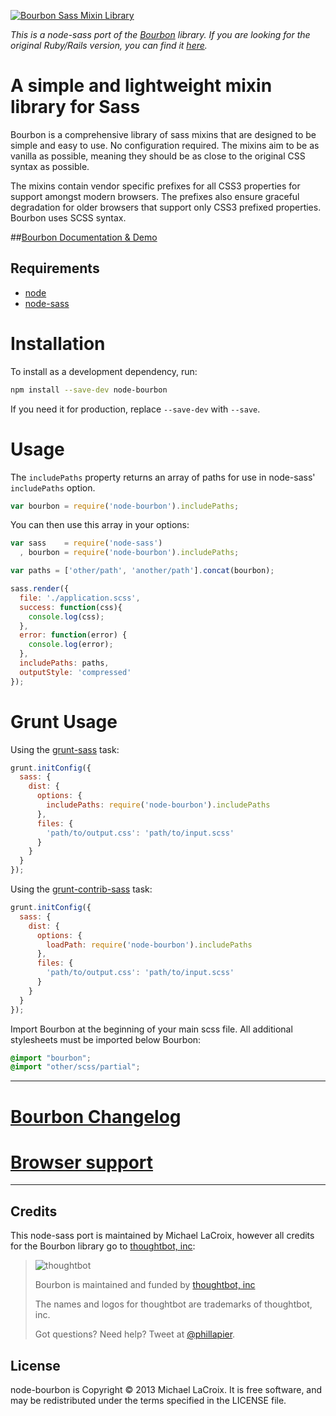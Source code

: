 [![Bourbon Sass Mixin Library](http://bourbon.io/images/shared/bourbon-logo.png)](http://bourbon.io)

*This is a node-sass port of the [Bourbon](http://bourbon.io) library. If you
are looking for the original Ruby/Rails version, you can find it
[here](https://github.com/thoughtbot/bourbon).*

# A simple and lightweight mixin library for Sass
Bourbon is a comprehensive library of sass mixins that are designed to be simple
and easy to use. No configuration required. The mixins aim to be as vanilla as
possible, meaning they should be as close to the original CSS syntax as possible.

The mixins contain vendor specific prefixes for all CSS3 properties for support
amongst modern browsers. The prefixes also ensure graceful degradation for older
browsers that support only CSS3 prefixed properties. Bourbon uses SCSS syntax.

##[Bourbon Documentation & Demo](http://bourbon.io)

## Requirements
- [node](http://nodejs.org)
- [node-sass](https://github.com/andrew/node-sass)

# Installation

To install as a development dependency, run:

```bash
npm install --save-dev node-bourbon
```

If you need it for production, replace `--save-dev` with `--save`.

# Usage

The `includePaths` property returns an array of paths for use in
node-sass' `includePaths` option.

```javascript
var bourbon = require('node-bourbon').includePaths;
```

You can then use this array in your options:

```javascript
var sass    = require('node-sass')
  , bourbon = require('node-bourbon').includePaths;

var paths = ['other/path', 'another/path'].concat(bourbon);

sass.render({
  file: './application.scss',
  success: function(css){
    console.log(css);
  },
  error: function(error) {
    console.log(error);
  },
  includePaths: paths,
  outputStyle: 'compressed'
});
```

# Grunt Usage

Using the [grunt-sass](https://github.com/sindresorhus/grunt-sass) task:

```javascript
grunt.initConfig({
  sass: {
    dist: {
      options: {
        includePaths: require('node-bourbon').includePaths
      },
      files: {
        'path/to/output.css': 'path/to/input.scss'
      }
    }
  }
});
```

Using the [grunt-contrib-sass](https://github.com/gruntjs/grunt-contrib-sass) task:

```javascript
grunt.initConfig({
  sass: {
    dist: {
      options: {
        loadPath: require('node-bourbon').includePaths
      },
      files: {
        'path/to/output.css': 'path/to/input.scss'
      }
    }
  }
});
```

Import Bourbon at the beginning of your main scss file.
All additional stylesheets must be imported below Bourbon:

```scss
@import "bourbon";
@import "other/scss/partial";
```

-------
# [Bourbon Changelog](https://github.com/thoughtbot/bourbon/wiki)

# [Browser support](https://github.com/thoughtbot/bourbon/wiki/Browser-Support)
-------

Credits
-------

This node-sass port is maintained by Michael LaCroix, however all credits for
the Bourbon library go to [thoughtbot, inc](http://thoughtbot.com/community):

> ![thoughtbot](http://thoughtbot.com/images/tm/logo.png)
>
> Bourbon is maintained and funded by [thoughtbot, inc](http://thoughtbot.com/community)
>
> The names and logos for thoughtbot are trademarks of thoughtbot, inc.
>
> Got questions? Need help? Tweet at [@phillapier](http://twitter.com/phillapier).

License
-------

node-bourbon is Copyright © 2013 Michael LaCroix. It is free software, and may be redistributed under the terms specified in the LICENSE file.
